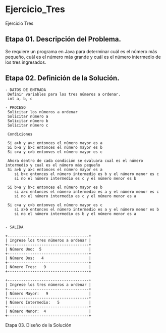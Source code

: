 # Ejercicio_Tres
Ejercicio Tres

## Etapa 01.  Descripción del Problema.
Se requiere un programa en Java para determinar cuál es el número más pequeño, cuál es el número más grande y cuál es el número intermedio de los tres ingresados.

## Etapa 02. Definición de la Solución.
~~~
- DATOS DE ENTRADA
 Definir variables para los tres números a ordenar.
 int a, b, c

- PROCESO
 Solicitar los números a ordenar
 Solicitar número a
 Solicitar número b
 Solicitar número c
 
 Condiciones
 
 Si a>b y a>c entonces el número mayor es a
 Si b>a y b>c entonces el número mayor es b
 Si c>a y c>b entonves el número maypr es c 
 
 Ahora dentro de cada condición se evaluara cual es el número intermedio y cual es el número más pequeño
 Si a>b y a>c entonces el número mayor es a
    si b>c entonces el número intermedio es b y el número menor es c 
    si no el número intermedio es c y el número menor es b 
    
 Si b>a y b>c entonces el número mayor es b
    si a>c entonces el número intermedio es a y el número menor es c
    si no el número intermedio es c y el número menor es a 
    
 Si c>a y c>b entonves el número maypr es c 
    si a>b entonces el número intermedio es a y el número menor es b
    si no el número intermedio es b y el número menor es a 
 

- SALIDA

+------------------------------------+   
| Ingrese los tres números a ordenar |
+------------------------------------+
| Número Uno:  5                     |
+------------------------------------+
| Número Dos:   4                    |
+------------------------------------+
| Número Tres:   9                   |
+------------------------------------+

+------------------------------------+
| Ingrese los tres números a ordenar |
+------------------------------------+
| Número Mayor:   9                  |
+------------------------------------+
| Número Intermedio:   5             |
+------------------------------------+
| Número Menor:  4                   |
+------------------------------------+
~~~

Etapa 03. Diseño de la Solución



